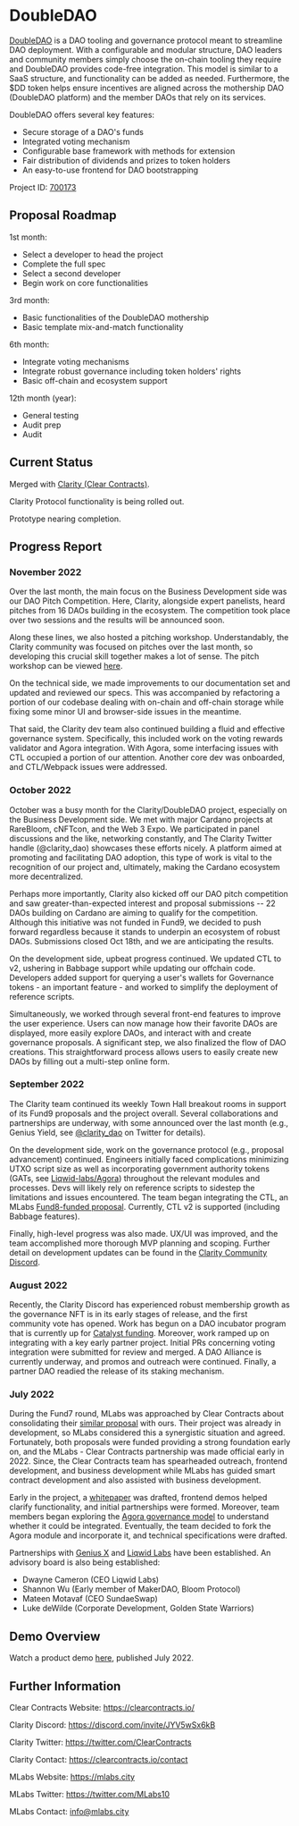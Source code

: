 # DoubleDAO

[DoubleDAO](https://cardano.ideascale.com/c/idea/384243) is a DAO tooling and governance protocol meant to streamline DAO deployment. With a configurable and modular structure, DAO leaders and community members simply choose the on-chain tooling they require and DoubleDAO provides code-free integration. This model is similar to a SaaS structure, and functionality can be added as needed. Furthermore, the $DD token helps ensure incentives are aligned across the mothership DAO (DoubleDAO platform) and the member DAOs that rely on its services.

DoubleDAO offers several key features:

- Secure storage of a DAO's funds
- Integrated voting mechanism
- Configurable base framework with methods for extension
- Fair distribution of dividends and prizes to token holders
- An easy-to-use frontend for DAO bootstrapping

Project ID: [700173](https://docs.google.com/spreadsheets/u/0/d/1bfnWFa94Y7Zj0G7dtpo9W1nAYGovJbswipxiHT4UE3g/htmlview#)


## Proposal Roadmap


1st month:
* Select a developer to head the project
* Complete the full spec
* Select a second developer
* Begin work on core functionalities

3rd month:
* Basic functionalities of the DoubleDAO mothership
* Basic template mix-and-match functionality

6th month:
* Integrate voting mechanisms
* Integrate robust governance including token holders' rights
* Basic off-chain and ecosystem support

12th month (year):
* General testing
* Audit prep
* Audit


## Current Status

Merged with [Clarity (Clear Contracts)](https://clearcontracts.io/).

Clarity Protocol functionality is being rolled out.

Prototype nearing completion.


## Progress Report

### November 2022

Over the last month, the main focus on the Business Development side was our DAO Pitch Competition. Here, Clarity, alongside expert panelists, heard pitches from 16 DAOs building in the ecosystem. The competition took place over two sessions and the results will be announced soon. 

Along these lines, we also hosted a pitching workshop. Understandably, the Clarity community was focused on pitches over the last month, so developing this crucial skill together makes a lot of sense. The pitch workshop can be viewed [here](www.youtube.com/watch?v=sZHrmJYAMyk).

On the technical side, we made improvements to our documentation set and updated and reviewed our specs. This was accompanied by refactoring a portion of our codebase dealing with on-chain and off-chain storage while fixing some minor UI and browser-side issues in the meantime.

That said, the Clarity dev team also continued building a fluid and effective governance system.  Specifically, this included work on the voting rewards validator and Agora integration. With Agora, some interfacing issues with CTL occupied a portion of our attention. Another core dev was onboarded, and CTL/Webpack issues were addressed.

### October 2022

October was a busy month for the Clarity/DoubleDAO project, especially on the Business Development side. We met with major Cardano projects at RareBloom, cNFTcon, and the Web 3 Expo. We participated in panel discussions and the like, networking constantly, and The Clarity Twitter handle (@clarity_dao) showcases these efforts nicely. A platform aimed at promoting and facilitating DAO adoption, this type of work is vital to the recognition of our project and, ultimately, making the Cardano ecosystem more decentralized.

Perhaps more importantly, Clarity also kicked off our DAO pitch competition and saw greater-than-expected interest and proposal submissions -- 22 DAOs building on Cardano are aiming to qualify for the competition. Although this initiative was not funded in Fund9, we decided to push forward regardless because it stands to underpin an ecosystem of robust DAOs. Submissions closed Oct 18th, and we are anticipating the results.

On the development side, upbeat progress continued. We updated CTL to v2, ushering in Babbage support while updating our offchain code. Developers added support for querying a user's wallets for Governance tokens - an important feature - and worked to simplify the deployment of reference scripts.

Simultaneously, we worked through several front-end features to improve the user experience. Users can now manage how their favorite DAOs are displayed, more easily explore DAOs, and interact with and create governance proposals. A significant step, we also finalized the flow of DAO creations. This straightforward process allows users to easily create new DAOs by filling out a multi-step online form. 

### September 2022

The Clarity team continued its weekly Town Hall breakout rooms in support of its Fund9 proposals and the project overall. Several collaborations and partnerships are underway, with some announced over the last month (e.g., Genius Yield, see [@clarity_dao](https://twitter.com/clarity_dao) on Twitter for details).

On the development side, work on the governance protocol (e.g., proposal advancement) continued. Engineers initially faced complications minimizing UTXO script size as well as incorporating government authority tokens (GATs, see [Liqwid-labs/Agora](https://github.com/Liqwid-Labs/agora)) throughout the relevant modules and processes. Devs will likely rely on reference scripts to sidestep the limitations and issues encountered. The team began integrating the CTL, an MLabs [Fund8-funded proposal](https://bit.ly/3qO07S8). Currently, CTL v2 is supported (including Babbage features).

Finally, high-level progress was also made. UX/UI was improved, and the team accomplished more thorough MVP planning and scoping. Further detail on development updates can be found in the [Clarity Community Discord](http://bit.ly/38DT1cU).

### August 2022

Recently, the Clarity Discord has experienced robust membership growth as
the governance NFT is in its early stages of release, and the first community vote has opened.
Work has begun on a DAO incubator program that is currently up for [Catalyst
funding](https://cardano.ideascale.com/c/idea/414261). Moreover, work ramped up on
integrating with a key early partner project. Initial PRs concerning voting integration were
submitted for review and merged. A DAO Alliance is currently underway, and promos and outreach were
continued. Finally, a partner DAO readied the release of its staking mechanism.

### July 2022

During the Fund7 round, MLabs was approached by Clear Contracts about
consolidating their [similar proposal](https://cardano.ideascale.com/c/idea/382311) with ours.
Their project was already in development, so MLabs considered this a synergistic situation and
agreed. Fortunately, both proposals were funded providing a strong foundation early on, and the 
MLabs - Clear Contracts partnership was made official early in 2022. Since, the Clear Contracts 
team has spearheaded outreach, frontend development, and business development while MLabs has 
guided smart contract development and also assisted with business development. 

Early in the project, a [whitepaper](https://docsend.com/view/897694qig7qux37e) was drafted, frontend demos helped
clarify functionality, and initial partnerships were formed. Moreover, team members began
exploring the [Agora governance model](https://github.com/Liqwid-Labs/agora) to understand
whether it could be integrated. Eventually, the team decided to fork the Agora
module and incorporate it, and technical specifications were drafted.

Partnerships with [Genius X](https://www.genius-x.co/) and [Liqwid Labs](https://www.liqwid.finance/) have been established.
An advisory board is also being established:
* Dwayne Cameron (CEO Liqwid Labs)
* Shannon Wu (Early member of MakerDAO, Bloom Protocol)
* Mateen Motavaf (CEO SundaeSwap)
* Luke deWilde (Corporate Development, Golden State Warriors) 


## Demo Overview

Watch a product demo [here](https://www.loom.com/share/26cfdc4aa89d4611950e086a0ab0b800), published July 2022.


## Further Information

Clear Contracts Website: https://clearcontracts.io/

Clarity Discord: https://discord.com/invite/JYV5wSx6kB

Clarity Twitter: https://twitter.com/ClearContracts

Clarity Contact: https://clearcontracts.io/contact

MLabs Website: https://mlabs.city

MLabs Twitter: https://twitter.com/MLabs10

MLabs Contact: info@mlabs.city
